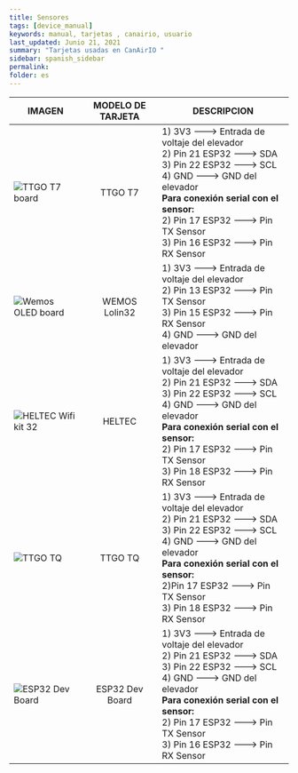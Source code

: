 ```yaml
---
title: Sensores
tags: [device_manual]
keywords: manual, tarjetas , canairio, usuario
last_updated: Junio 21, 2021
summary: "Tarjetas usadas en CanAirIO "
sidebar: spanish_sidebar
permalink: 
folder: es
---
```


| IMAGEN           | MODELO DE TARJETA| DESCRIPCION     |
| ---------------- |:----------------:| -----------|
| ![TTGO T7 board](https://github.com/kike-canaries/docs/blob/canaircore/images/TTGO_T7.jpg)|TTGO T7|1) 3V3 ---> Entrada de voltaje del elevador<br>2) Pin 21 ESP32 ---> SDA<br>3) Pin 22 ESP32 ---> SCL<br>4) GND ---> GND del elevador<br>**Para conexión serial con el sensor:**<br>2) Pin 17 ESP32 ---> Pin TX Sensor<br>3) Pin 16 ESP32 ---> Pin RX Sensor|
|![Wemos OLED board](https://github.com/kike-canaries/docs/blob/canaircore/images/WemosOLED.jpg)|WEMOS Lolin32|1) 3V3 ---> Entrada de voltaje del elevador<br>2) Pin 13 ESP32 ---> Pin TX Sensor<br>3) Pin 15 ESP32 ---> Pin RX Sensor<br>4) GND ---> GND del elevador|
|![HELTEC Wifi kit 32](https://github.com/kike-canaries/docs/blob/canaircore/images/Heltec%20board.jpg)|HELTEC|1) 3V3 ---> Entrada de voltaje del elevador<br>2) Pin 21 ESP32 ---> SDA<br>3) Pin 22 ESP32 ---> SCL<br>4) GND ---> GND del elevador<br>**Para conexión serial con el sensor:**<br>2) Pin 17 ESP32 ---> Pin TX Sensor<br>3) Pin 18 ESP32 ---> Pin RX Sensor|
|![TTGO TQ](https://github.com/kike-canaries/docs/blob/canaircore/images/TTGO_TQ.jpg)|TTGO TQ|1) 3V3 ---> Entrada de voltaje del elevador<br>2) Pin 21 ESP32 ---> SDA<br>3) Pin 22 ESP32 ---> SCL<br>4) GND ---> GND del elevador<br>**Para conexión serial con el sensor:**<br>2)Pin 17 ESP32 ---> Pin TX Sensor<br>3) Pin 18 ESP32 ---> Pin RX Sensor|
| ![ESP32 Dev Board](https://github.com/kike-canaries/docs/blob/canaircore/images/ESP32-Pinout.jpg)|ESP32 Dev Board|1) 3V3 ---> Entrada de voltaje del elevador<br>2) Pin 21 ESP32 ---> SDA<br>3) Pin 22 ESP32 ---> SCL<br>4) GND ---> GND del elevador<br>**Para conexión serial con el sensor:**<br>2) Pin 17 ESP32 ---> Pin TX Sensor<br>3) Pin 16 ESP32 ---> Pin RX Sensor|
